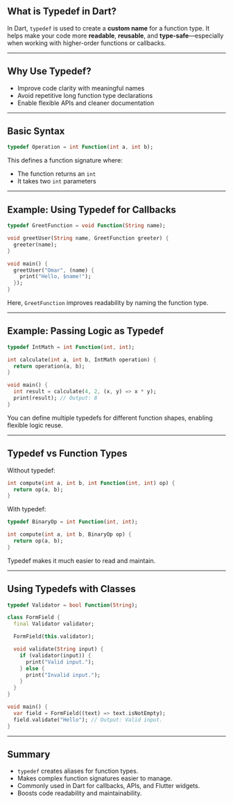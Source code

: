 

## What is Typedef in Dart?

In Dart, `typedef` is used to create a **custom name** for a function type. It helps make your code more **readable**, **reusable**, and **type-safe**—especially when working with higher-order functions or callbacks.

---

## Why Use Typedef?

- Improve code clarity with meaningful names
- Avoid repetitive long function type declarations
- Enable flexible APIs and cleaner documentation

---

## Basic Syntax

```dart
typedef Operation = int Function(int a, int b);
```

This defines a function signature where:
- The function returns an `int`
- It takes two `int` parameters

---

## Example: Using Typedef for Callbacks

```dart
typedef GreetFunction = void Function(String name);

void greetUser(String name, GreetFunction greeter) {
  greeter(name);
}

void main() {
  greetUser("Omar", (name) {
    print("Hello, $name!");
  });
}
```

Here, `GreetFunction` improves readability by naming the function type.

---

## Example: Passing Logic as Typedef

```dart
typedef IntMath = int Function(int, int);

int calculate(int a, int b, IntMath operation) {
  return operation(a, b);
}

void main() {
  int result = calculate(4, 2, (x, y) => x * y);
  print(result); // Output: 8
}
```

You can define multiple typedefs for different function shapes, enabling flexible logic reuse.

---

## Typedef vs Function Types

Without typedef:

```dart
int compute(int a, int b, int Function(int, int) op) {
  return op(a, b);
}
```

With typedef:

```dart
typedef BinaryOp = int Function(int, int);

int compute(int a, int b, BinaryOp op) {
  return op(a, b);
}
```

 Typedef makes it much easier to read and maintain.

---

## Using Typedefs with Classes

```dart
typedef Validator = bool Function(String);

class FormField {
  final Validator validator;

  FormField(this.validator);

  void validate(String input) {
    if (validator(input)) {
      print("Valid input.");
    } else {
      print("Invalid input.");
    }
  }
}

void main() {
  var field = FormField((text) => text.isNotEmpty);
  field.validate("Hello"); // Output: Valid input.
}
```

---

## Summary

- `typedef` creates aliases for function types.
- Makes complex function signatures easier to manage.
- Commonly used in Dart for callbacks, APIs, and Flutter widgets.
- Boosts code readability and maintainability.

